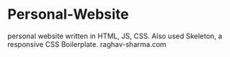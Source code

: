 # Personal-Website
personal website written in HTML, JS, CSS. Also used Skeleton, a responsive CSS Boilerplate.
raghav-sharma.com
